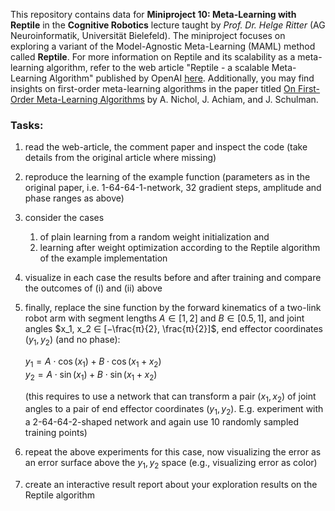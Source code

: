 This repository contains data for **Miniproject 10: Meta-Learning with Reptile** in the **Cognitive Robotics** lecture taught by *Prof. Dr. Helge Ritter* (AG Neuroinformatik, Universität Bielefeld). The miniproject focuses on exploring a variant of the Model-Agnostic Meta-Learning (MAML) method called **Reptile**. For more information on Reptile and its scalability as a meta-learning algorithm, refer to the web article "Reptile - a scalable Meta-Learning Algorithm" published by OpenAI [here](https://openai.com/blog/reptile/). Additionally, you may find insights on first-order meta-learning algorithms in the paper titled [On First-Order Meta-Learning Algorithms](/src/metalearning-Nichol2018.pdf) by A. Nichol, J. Achiam, and J. Schulman.

### Tasks:

1. read the web-article, the comment paper and inspect the code (take details from the original article where missing)
2. reproduce the learning of the example function (parameters as in the original paper, i.e. 1-64-64-1-network, 32 gradient steps, amplitude and phase ranges as above)
3. consider the cases 
   1. of plain learning from a random weight initialization and
   2. learning after weight optimization according to the Reptile algorithm of the example implementation
4. visualize in each case the results before and after training and compare the outcomes of (i) and (ii) above
5. finally, replace the sine function by the forward kinematics of a two-link robot arm with segment lengths $A ∈ [1, 2]$ and $B ∈ [0.5, 1]$, and joint angles $x_1, x_2 ∈ [−\frac{π}{2}, \frac{π}{2}]$, end effector coordinates $(y_1, y_2)$ (and no phase):

    $y_1 = A\cdot\cos(x_1) + B\cdot\cos(x_1 + x_2)$\
    $y_2 = A\cdot\sin(x_1) + B\cdot\sin(x_1 + x_2)$
    
    (this requires to use a network that can transform a pair $(x_1, x_2)$ of joint angles to a pair of end effector coordinates $(y_1, y_2)$. E.g. experiment with a 2-64-64-2-shaped network and again use 10 randomly sampled training points)
1. repeat the above experiments for this case, now visualizing the error as an error surface above the $y_1, y_2$ space (e.g., visualizing error as color)
2. create an interactive result report about your exploration results on the Reptile algorithm
